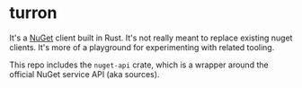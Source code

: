 # turron

It's a [NuGet](https://nuget.org) client built in Rust. It's not really meant
to replace existing nuget clients. It's more of a playground for experimenting
with related tooling.

This repo includes the `nuget-api` crate, which is a wrapper around the
official NuGet service API (aka sources).
